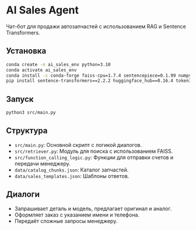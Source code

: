 # AI Sales Agent

Чат-бот для продажи автозапчастей с использованием RAG и Sentence Transformers.

## Установка
```bash
conda create -n ai_sales_env python=3.10
conda activate ai_sales_env
conda install -c conda-forge faiss-cpu=1.7.4 sentencepiece=0.1.99 numpy=1.26.4 tqdm
pip install sentence-transformers==2.2.2 huggingface_hub==0.16.4 tokenizers==0.13.3 transformers==4.30.2
```

## Запуск
```bash
python3 src/main.py
```

## Структура
- `src/main.py`: Основной скрипт с логикой диалогов.
- `src/retriever.py`: Модуль для поиска с использованием FAISS.
- `src/function_calling_logic.py`: Функции для отправки счетов и передачи менеджеру.
- `data/catalog_chunks.json`: Каталог запчастей.
- `data/sales_templates.json`: Шаблоны ответов.

## Диалоги
- Запрашивает деталь и модель, предлагает оригинал и аналог.
- Оформляет заказ с указанием имени и телефона.
- Передаёт сложные запросы менеджеру.
